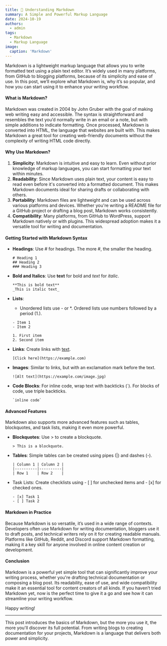 ```yaml
---
title: 👅 Understanding Markdown
summary: A Simple and Powerful Markup Language
date: 2024-10-19
authors:
  - admin
tags:
  - Markdown
  - Markup Language
image:
  caption: 'Markdown'
---
```


Markdown is a lightweight markup language that allows you to write formatted text using a plain text editor. It’s widely used in many platforms, from GitHub to blogging platforms, because of its simplicity and ease of use. In this post, we’ll explore what Markdown is, why it’s so popular, and how you can start using it to enhance your writing workflow.

#### What is Markdown?

Markdown was created in 2004 by John Gruber with the goal of making web writing easy and accessible. The syntax is straightforward and resembles the text you’d normally write in an email or a note, but with simple additions to indicate formatting. Once processed, Markdown is converted into HTML, the language that websites are built with. This makes Markdown a great tool for creating web-friendly documents without the complexity of writing HTML code directly.

#### Why Use Markdown?

1. **Simplicity**: Markdown is intuitive and easy to learn. Even without prior knowledge of markup languages, you can start formatting your text within minutes.
2. **Readability**: Since Markdown uses plain text, your content is easy to read even before it's converted into a formatted document. This makes Markdown documents ideal for sharing drafts or collaborating with others.
3. **Portability**: Markdown files are lightweight and can be used across various platforms and devices. Whether you're writing a README file for a GitHub project or drafting a blog post, Markdown works consistently.
4. **Compatibility**: Many platforms, from GitHub to WordPress, support Markdown natively or with plugins. This widespread adoption makes it a versatile tool for writing and documentation.

#### Getting Started with Markdown Syntax

- **Headings**: Use # for headings. The more #, the smaller the heading.
    ```
    # Heading 1
    ## Heading 2
    ### Heading 3
    ```
   
- **Bold and Italics**: Use **text** for bold and _text_ for *italic*.
    ```
    **This is bold text**
    _This is italic text_
    ```

- **Lists**:
    - Unordered lists use - or *.
    Ordered lists use numbers followed by a period (1.).
    ```
    - Item 1
    - Item 2
    
    1. First item
    2. Second item
    ```
    
- **Links**: Create links with [text](URL).
    ```
    [Click here](https://example.com)
    ```

- **Images**: Similar to links, but with an exclamation mark before the text.
    ```
    ![Alt text](https://example.com/image.jpg)
    ```
   
- **Code Blocks**: For inline code, wrap text with backticks (\`). For blocks of code, use triple backticks.
    ```
    `inline code`
    ```

#### Advanced Features

Markdown also supports more advanced features such as tables, blockquotes, and task lists, making it even more powerful.

- **Blockquotes**: Use > to create a blockquote.
    ```
    > This is a blockquote.
    ```

- **Tables**: Simple tables can be created using pipes (|) and dashes (-).
    ```
    | Column 1 | Column 2 |
    |----------|----------|
    | Row 1    | Row 2    |
    ```

- Task Lists: Create checklists using - [ ] for unchecked items and - [x] for checked ones.
    ```
    - [x] Task 1
    - [ ] Task 2
    ```

#### Markdown in Practice

Because Markdown is so versatile, it’s used in a wide range of contexts. Developers often use Markdown for writing documentation, bloggers use it to draft posts, and technical writers rely on it for creating readable manuals. Platforms like GitHub, Reddit, and Discord support Markdown formatting, making it a key skill for anyone involved in online content creation or development.

#### Conclusion

Markdown is a powerful yet simple tool that can significantly improve your writing process, whether you're drafting technical documentation or composing a blog post. Its readability, ease of use, and wide compatibility make it an essential tool for content creators of all kinds. If you haven’t tried Markdown yet, now is the perfect time to give it a go and see how it can streamline your writing workflow.

Happy writing!

___

This post introduces the basics of Markdown, but the more you use it, the more you'll discover its full potential. From writing blogs to creating documentation for your projects, Markdown is a language that delivers both power and simplicity.
